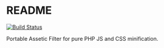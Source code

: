 README
======

[![Build Status](https://secure.travis-ci.org/toopay/assetic-minifier.png)](http://travis-ci.org/toopay/assetic-minifier.png) 

Portable Assetic Filter for pure PHP JS and CSS minification.